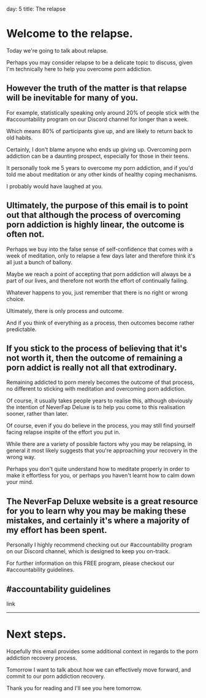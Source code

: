 day: 5
title: The relapse

  
# Welcome to the relapse.

Today we're going to talk about relapse.

Perhaps you may consider relapse to be a delicate topic to discuss, given I'm technically here to help you overcome porn addiction.


## However the truth of the matter is that relapse will be inevitable for many of you.

        
For example, statistically speaking only around 20% of people stick with the #accountability program on our Discord channel for longer than a week.

Which means 80% of participants give up, and are likely to return back to old habits.

Certainly, I don't blame anyone who ends up giving up. Overcoming porn addiction can be a daunting prospect, especially for those in their teens.

It personally took me 5 years to overcome my porn addiction, and if you'd told me about meditation or any other kinds of healthy coping mechanisms.

I probably would have laughed at you. 


## Ultimately, the purpose of this email is to point out that although the process of overcoming porn addiction is highly linear, the outcome is often not.
        

Perhaps we buy into the false sense of self-confidence that comes with a week of meditation, only to relapse a few days later and therefore think it's all just a bunch of ballony. 

Maybe we reach a point of accepting that porn addiction will always be a part of our lives, and therefore not worth the effort of continually failing.

Whatever happens to you, just remember that there is no right or wrong choice.

Ultimately, there is only process and outcome.

And if you think of everything as a process, then outcomes become rather predictable.

            
            
## If you stick to the process of believing that it's not worth it, then the outcome of remaining a porn addict is really not all that extrodinary.
        
Remaining addicted to porn merely becomes the outcome of that process, no different to sticking with meditation and overcoming porn addiction.

Of course, it usually takes people years to realise this, although obviously the intention of NeverFap Deluxe is to help you come to this realisation sooner, rather than later.

Of course, even if you do believe in the process, you may still find yourself facing relapse inspite of the effort you put in.

While there are a variety of possible factors why you may be relapsing, in general it most likely suggests that you're approaching your recovery in the wrong way.

Perhaps you don't quite understand how to meditate properly in order to make it effortless for you, or perhaps you haven't learnt how to calm down your mind.

                       
## The NeverFap Deluxe website is a great resource for you to learn why you may be making these mistakes, and certainly it's where a majority of my effort has been spent. 

Personally I highly recommend checking out our #accountability program on our Discord channel, which is designed to keep you on-track. 

For further information on this FREE program, please checkout our #accountability guidelines. 

## #accountability guidelines
                
<mj-button padding-top="0px" background-color="white" color="black" border="4px solid #00ffee;" href="https://neverfapdeluxe.com/accountability-program/">link</mj-button>

  ---
  
# Next steps.


Hopefully this email provides some additional context in regards to the porn addiction recovery process.

Tomorrow I want to talk about how we can effectively move forward, and commit to our porn addiction recovery.
                  
Thank you for reading and I'll see you here tomorrow.
